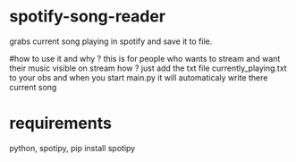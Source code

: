 # spotify-song-reader
grabs current song playing in spotify and save it to file.

#how to use it and why ?
this is for people who wants to stream and want their music visible on stream how ?
just add the txt file currently_playing.txt to your obs and when you start main.py
it will automaticaly write there current song

# requirements
python,
spotipy,
pip install spotipy
